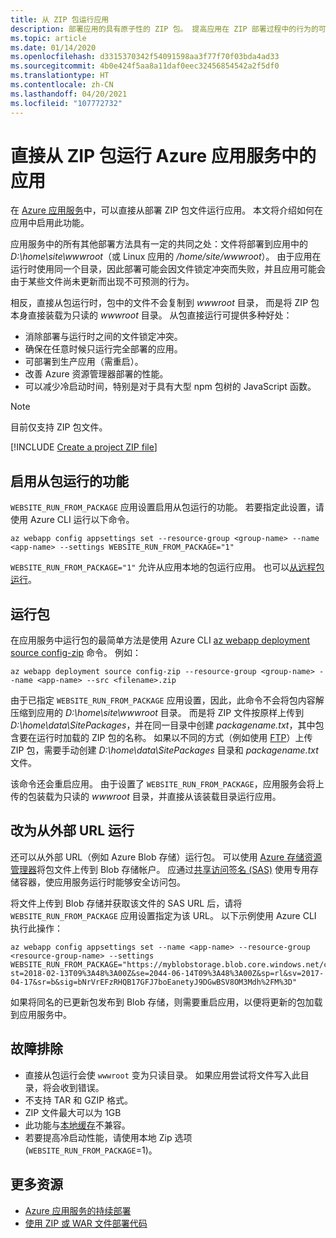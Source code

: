 ```yaml
---
title: 从 ZIP 包运行应用
description: 部署应用的具有原子性的 ZIP 包。 提高应用在 ZIP 部署过程中的行为的可预测性和可靠性。
ms.topic: article
ms.date: 01/14/2020
ms.openlocfilehash: d3315370342f54091598aa3f77f70f03bda4ad33
ms.sourcegitcommit: 4b0e424f5aa8a11daf0eec32456854542a2f5df0
ms.translationtype: HT
ms.contentlocale: zh-CN
ms.lasthandoff: 04/20/2021
ms.locfileid: "107772732"
---
```

# <a name="run-your-app-in-azure-app-service-directly-from-a-zip-package"></a>直接从 ZIP 包运行 Azure 应用服务中的应用

在 [Azure 应用服务](overview.md)中，可以直接从部署 ZIP 包文件运行应用。 本文将介绍如何在应用中启用此功能。

应用服务中的所有其他部署方法具有一定的共同之处：文件将部署到应用中的 *D:\home\site\wwwroot*（或 Linux 应用的 */home/site/wwwroot*）。 由于应用在运行时使用同一个目录，因此部署可能会因文件锁定冲突而失败，并且应用可能会由于某些文件尚未更新而出现不可预测的行为。

相反，直接从包运行时，包中的文件不会复制到 *wwwroot* 目录， 而是将 ZIP 包本身直接装载为只读的 *wwwroot* 目录。 从包直接运行可提供多种好处：

- 消除部署与运行时之间的文件锁定冲突。
- 确保在任意时候只运行完全部署的应用。
- 可部署到生产应用（需重启）。
- 改善 Azure 资源管理器部署的性能。
- 可以减少冷启动时间，特别是对于具有大型 npm 包树的 JavaScript 函数。

> [!NOTE]
> 目前仅支持 ZIP 包文件。

[!INCLUDE [Create a project ZIP file](../../includes/app-service-web-deploy-zip-prepare.md)]

## <a name="enable-running-from-package"></a>启用从包运行的功能

`WEBSITE_RUN_FROM_PACKAGE` 应用设置启用从包运行的功能。 若要指定此设置，请使用 Azure CLI 运行以下命令。

```azurecli-interactive
az webapp config appsettings set --resource-group <group-name> --name <app-name> --settings WEBSITE_RUN_FROM_PACKAGE="1"
```

`WEBSITE_RUN_FROM_PACKAGE="1"` 允许从应用本地的包运行应用。 也可以[从远程包运行](#run-from-external-url-instead)。

## <a name="run-the-package"></a>运行包

在应用服务中运行包的最简单方法是使用 Azure CLI [az webapp deployment source config-zip](/cli/azure/webapp/deployment/source#az_webapp_deployment_source_config_zip) 命令。 例如：

```azurecli-interactive
az webapp deployment source config-zip --resource-group <group-name> --name <app-name> --src <filename>.zip
```

由于已指定 `WEBSITE_RUN_FROM_PACKAGE` 应用设置，因此，此命令不会将包内容解压缩到应用的 *D:\home\site\wwwroot* 目录。 而是将 ZIP 文件按原样上传到 *D:\home\data\SitePackages*，并在同一目录中创建 *packagename.txt*，其中包含要在运行时加载的 ZIP 包的名称。 如果以不同的方式（例如使用 [FTP](deploy-ftp.md)）上传 ZIP 包，需要手动创建 *D:\home\data\SitePackages* 目录和 *packagename.txt* 文件。

该命令还会重启应用。 由于设置了 `WEBSITE_RUN_FROM_PACKAGE`，应用服务会将上传的包装载为只读的 *wwwroot* 目录，并直接从该装载目录运行应用。

## <a name="run-from-external-url-instead"></a>改为从外部 URL 运行

还可以从外部 URL（例如 Azure Blob 存储）运行包。 可以使用 [Azure 存储资源管理器](../vs-azure-tools-storage-manage-with-storage-explorer.md)将包文件上传到 Blob 存储帐户。 应通过[共享访问签名 (SAS)](../vs-azure-tools-storage-manage-with-storage-explorer.md#generate-a-sas-in-storage-explorer) 使用专用存储容器，使应用服务运行时能够安全访问包。 

将文件上传到 Blob 存储并获取该文件的 SAS URL 后，请将 `WEBSITE_RUN_FROM_PACKAGE` 应用设置指定为该 URL。 以下示例使用 Azure CLI 执行此操作：

```azurecli-interactive
az webapp config appsettings set --name <app-name> --resource-group <resource-group-name> --settings WEBSITE_RUN_FROM_PACKAGE="https://myblobstorage.blob.core.windows.net/content/SampleCoreMVCApp.zip?st=2018-02-13T09%3A48%3A00Z&se=2044-06-14T09%3A48%3A00Z&sp=rl&sv=2017-04-17&sr=b&sig=bNrVrEFzRHQB17GFJ7boEanetyJ9DGwBSV8OM3Mdh%2FM%3D"
```

如果将同名的已更新包发布到 Blob 存储，则需要重启应用，以便将更新的包加载到应用服务中。

## <a name="troubleshooting"></a>故障排除

- 直接从包运行会使 `wwwroot` 变为只读目录。 如果应用尝试将文件写入此目录，将会收到错误。
- 不支持 TAR 和 GZIP 格式。
- ZIP 文件最大可以为 1GB
- 此功能与[本地缓存](overview-local-cache.md)不兼容。
- 若要提高冷启动性能，请使用本地 Zip 选项 (`WEBSITE_RUN_FROM_PACKAGE`=1)。

## <a name="more-resources"></a>更多资源

- [Azure 应用服务的持续部署](deploy-continuous-deployment.md)
- [使用 ZIP 或 WAR 文件部署代码](deploy-zip.md)
